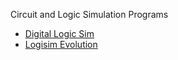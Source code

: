 Circuit and Logic Simulation Programs
- [Digital Logic Sim](https://sebastian.itch.io/digital-logic-sim)
- [Logisim Evolution](https://github.com/logisim-evolution/logisim-evolution)

